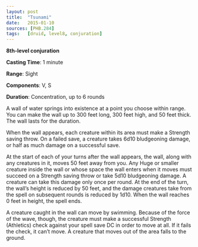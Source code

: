 ```yaml
---
layout: post
title:  "Tsunami"
date:   2015-01-10
sources: [PHB.284]
tags:   [druid, level8, conjuration]
---
```


**8th-level conjuration**

**Casting Time**: 1 minute

**Range**: Sight

**Components**: V, S

**Duration**: Concentration, up to 6 rounds

A wall of water springs into existence at a point you choose within range. You can make the wall up to 300 feet long, 300 feet high, and 50 feet thick. The wall lasts for the duration.

When the wall appears, each creature within its area must make a Strength saving throw. On a failed save, a creature takes 6d10 bludgeoning damage, or half as much damage on a successful save.

At the start of each of your turns after the wall appears, the wall, along with any creatures in it, moves 50 feet away from you. Any Huge or smaller creature inside the wall or whose space the wall enters when it moves must succeed on a Strength saving throw or take 5d10 bludgeoning damage. A creature can take this damage only once per round. At the end of the turn, the wall’s height is reduced by 50 feet, and the damage creatures take from the spell on subsequent rounds is reduced by 1d10. When the wall reaches 0 feet in height, the spell ends.

A creature caught in the wall can move by swimming. Because of the force of the wave, though, the creature must make a successful Strength (Athletics) check against your spell save DC in order to move at all. If it fails the check, it can’t move. A creature that moves out of the area falls to the ground.
